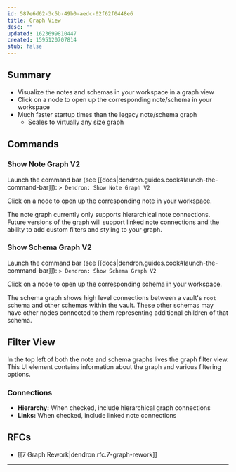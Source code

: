 ```yaml
---
id: 587e6d62-3c5b-49b0-aedc-02f62f0448e6
title: Graph View
desc: ""
updated: 1623699810447
created: 1595120707814
stub: false
---
```


## Summary

-   Visualize the notes and schemas in your workspace in a graph view
-   Click on a node to open up the corresponding note/schema in your workspace
-   Much faster startup times than the legacy note/schema graph
    -   Scales to virtually any size graph

## Commands

### Show Note Graph V2

Launch the command bar (see [[docs|dendron.guides.cook#launch-the-command-bar]]): `> Dendron: Show Note Graph V2`

Click on a node to open up the corresponding note in your workspace.

The note graph currently only supports hierarchical note connections. Future versions of the graph will support linked note connections and the ability to add custom filters and styling to your graph.

### Show Schema Graph V2

Launch the command bar (see [[docs|dendron.guides.cook#launch-the-command-bar]]): `> Dendron: Show Schema Graph V2`

Click on a node to open up the corresponding schema in your workspace.

The schema graph shows high level connections between a vault's `root` schema and other schemas within the vault. These other schemas may have other nodes connected to them representing additional children of that schema.

## Filter View

In the top left of both the note and schema graphs lives the graph filter view. This UI element contains information about the graph and various filtering options.

### Connections

-   **Hierarchy:** When checked, include hierarchical graph connections
-   **Links:** When checked, include linked note connections

## RFCs

-   [[7 Graph Rework|dendron.rfc.7-graph-rework]]

---

